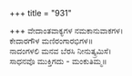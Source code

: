 +++
title = "931"

+++
ವೇದಾಂತವಾಕ್ಯಗಳ ನಮಕಾನುವಾಕಗಳ।  
ಕೇದಾರಗೌಳ ಮಣಿರಂಗಾರಭಿಗಳ॥  
ನಾದಂಗಳಲಿ ಮನವ ಬೆರಸಿ ನೀನುತ್ಕ್ರಮಿಸೆ।  
ಸಾಧನವೊ ಮುಕ್ತಿಗದು - ಮಂಕುತಿಮ್ಮ॥  

